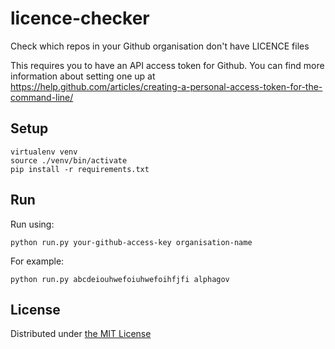 # licence-checker
Check which repos in your Github organisation don't have LICENCE files

This requires you to have an API access token for Github. You can find more information about setting one up at https://help.github.com/articles/creating-a-personal-access-token-for-the-command-line/

## Setup
    virtualenv venv
    source ./venv/bin/activate
    pip install -r requirements.txt

## Run
Run using:

    python run.py your-github-access-key organisation-name

For example:

    python run.py abcdeiouhwefoiuhwefoihfjfi alphagov

## License
Distributed under [the MIT License](LICENCE)

